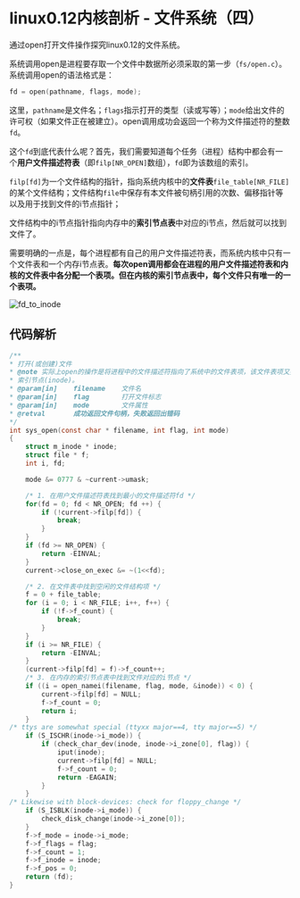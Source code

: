 # linux0.12内核剖析 - 文件系统（四）

通过open打开文件操作探究linux0.12的文件系统。

系统调用open是进程要存取一个文件中数据所必须采取的第一步（`fs/open.c`）。系统调用open的语法格式是：

```c
fd = open(pathname, flags, mode);
```

这里，`pathname`是文件名；`flags`指示打开的类型（读或写等）；`mode`给出文件的许可权（如果文件正在被建立）。open调用成功会返回一个称为文件描述符的整数`fd`。

这个`fd`到底代表什么呢？首先，我们需要知道每个任务（进程）结构中都会有一个**用户文件描述符表**（即`filp[NR_OPEN]`数组），`fd`即为该数组的索引。

`filp[fd]`为一个文件结构的指针，指向系统内核中的**文件表**`file_table[NR_FILE]`的某个文件结构；文件结构`file`中保存有本文件被句柄引用的次数、偏移指针等以及用于找到文件的i节点指针；

文件结构中的i节点指针指向内存中的**索引节点表**中对应的i节点，然后就可以找到文件了。

需要明确的一点是，每个进程都有自己的用户文件描述符表，而系统内核中只有一个文件表和一个内存i节点表。**每次open调用都会在进程的用户文件描述符表和内核的文件表中各分配一个表项。但在内核的索引节点表中，每个文件只有唯一的一个表项。**

![fd_to_inode](https://ultraji.xyz/images/fd_to_inode.jpg)

## 代码解析

```c
/**
* 打开(或创建)文件
* @note 实际上open的操作是将进程中的文件描述符指向了系统中的文件表项，该文件表项又指向了打开的文件
* 索引节点(inode)。
* @param[in]	filename	文件名
* @param[in]	flag		打开文件标志
* @param[in]	mode		文件属性
* @retval		成功返回文件句柄，失败返回出错码
*/
int sys_open(const char * filename, int flag, int mode)
{
    struct m_inode * inode;
    struct file * f;
    int i, fd;

    mode &= 0777 & ~current->umask;

    /* 1. 在用户文件描述符表找到最小的文件描述符fd */
    for(fd = 0; fd < NR_OPEN; fd ++) {
        if (!current->filp[fd]) {
            break;
        }
    }
    if (fd >= NR_OPEN) {
        return -EINVAL;
    }
    current->close_on_exec &= ~(1<<fd);

    /* 2. 在文件表中找到空闲的文件结构项 */
    f = 0 + file_table;
    for (i = 0; i < NR_FILE; i++, f++) {
        if (!f->f_count) {
            break;
        }
    }
    if (i >= NR_FILE) {
        return -EINVAL;
    }
    (current->filp[fd] = f)->f_count++;
    /* 3. 在内存的索引节点表中找到文件对应的i节点 */
    if ((i = open_namei(filename, flag, mode, &inode)) < 0) {
        current->filp[fd] = NULL;
        f->f_count = 0;
        return i;
    }
/* ttys are somewhat special (ttyxx major==4, tty major==5) */
    if (S_ISCHR(inode->i_mode)) {
        if (check_char_dev(inode, inode->i_zone[0], flag)) {
            iput(inode);
            current->filp[fd] = NULL;
            f->f_count = 0;
            return -EAGAIN;
        }
    }
/* Likewise with block-devices: check for floppy_change */
    if (S_ISBLK(inode->i_mode)) {
        check_disk_change(inode->i_zone[0]);
    }
    f->f_mode = inode->i_mode;
    f->f_flags = flag;
    f->f_count = 1;
    f->f_inode = inode;
    f->f_pos = 0;
    return (fd);
}
```